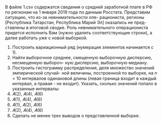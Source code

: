 
В файле 1.csv содержатся сведения о средней заработной плате в РФ по регионам на 1
января 2019 года по данным Росстата. Представим ситуацию, что из-за невнимательности опе-
рациониста, регионы [Республика Татарстан, Республика Марий Эл] оказались не пред-
ставлены в итоговой сводке. Роль невнимательного операциониста придется исполнить Вам
(нужно удалить соответствующие строки), а далее работать уже с новой выборкой.


1. Построить вариационный ряд (нумерация элементов начинается с 1).
2. Найти выборочное среднее, смещенную выборочную дисперсию, несмещенную выбороч-
ную дисперсию, выборочную медиану.
3. Построить гистограмму распределения, деля множество значений эмпирической случай-
ной величины, построенной по выборке, на 𝑛 = 10 интервалов одинаковой длины (левая
граница входит в каждый интервал, а правая - не входит). Указать, сколько значений
попало в указанные интервалы:
1. 𝐴(2), 𝐴(4), 𝐴(6)
2. 𝐴(1), 𝐴(4), 𝐴(6)
3. 𝐴(1), 𝐴(2), 𝐴(6)
4. 𝐴(2), 𝐴(4), 𝐴(6)
4. Сделать не менее трех выводов о представленной выборке.



